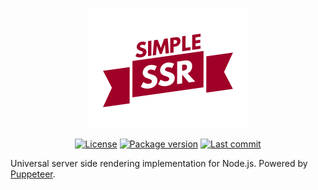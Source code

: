 <p align="center">
	<img src="https://raw.githubusercontent.com/Kirlovon/Simple-SSR/master/logo/Logo.svg" width="256" height="192">
</p>

<p align="center">
	<a href=""><img src="https://img.shields.io/github/license/Kirlovon/Simple-SSR.svg" alt="License"></a>
	<a href=""><img src="https://img.shields.io/github/package-json/v/Kirlovon/Simple-SSR.svg" alt="Package version"></a>
	<a href=""><img src="https://img.shields.io/github/last-commit/Kirlovon/Simple-SSR.svg" alt="Last commit"></a>
</p>

Universal server side rendering implementation for Node.js. Powered by [Puppeteer](https://github.com/GoogleChrome/puppeteer).